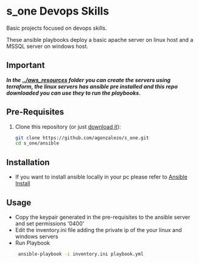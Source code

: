 # s_one Devops Skills
Basic projects focused on devops skills.

These ansible playbooks deploy a basic apache server on linux host and a MSSQL server on windows host.

## Important
***In the [../aws_resources](./aws_resources/) folder you can create the servers using terraform, the linux servers has ansible pre installed and this repo downloaded you can use they to run the playbooks.***

## Pre-Requisites
1. Clone this repository (or just [download it](https://github.com/agonzalezo/s_one/archive/refs/heads/main.zip)):
   ```bash
   git clone https://github.com/agonzalezo/s_one.git
   cd s_one/ansible
   ```

## Installation
- If you want to install ansible locally in your pc please refer to [Ansible Install](https://docs.ansible.com/ansible/latest/installation_guide/installation_distros.html#installing-ansible-on-ubuntu)
## Usage
- Copy the keypair generated in the pre-requisites to the ansible server and set permissions '0400' 
- Edit the inventory.ini file adding the private ip of the your linux and windows servers
- Run Playbook
    ```bash
     ansible-playbook -i inventory.ini playbook.yml
    ```
